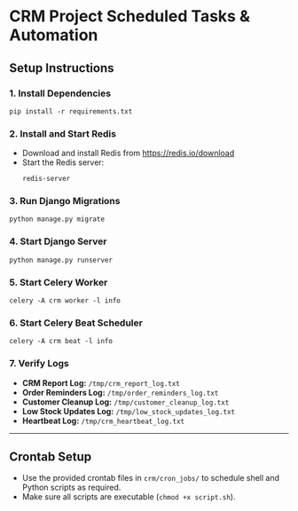 # CRM Project Scheduled Tasks & Automation

## Setup Instructions

### 1. Install Dependencies

```
pip install -r requirements.txt
```

### 2. Install and Start Redis

- Download and install Redis from https://redis.io/download
- Start the Redis server:
  ```
  redis-server
  ```

### 3. Run Django Migrations

```
python manage.py migrate
```

### 4. Start Django Server

```
python manage.py runserver
```

### 5. Start Celery Worker

```
celery -A crm worker -l info
```

### 6. Start Celery Beat Scheduler

```
celery -A crm beat -l info
```

### 7. Verify Logs

- **CRM Report Log:** `/tmp/crm_report_log.txt`
- **Order Reminders Log:** `/tmp/order_reminders_log.txt`
- **Customer Cleanup Log:** `/tmp/customer_cleanup_log.txt`
- **Low Stock Updates Log:** `/tmp/low_stock_updates_log.txt`
- **Heartbeat Log:** `/tmp/crm_heartbeat_log.txt`

---

## Crontab Setup

- Use the provided crontab files in `crm/cron_jobs/` to schedule shell and Python scripts as required.
- Make sure all scripts are executable (`chmod +x script.sh`).